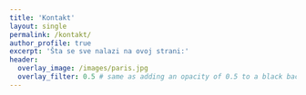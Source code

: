 ```yaml
---
title: 'Kontakt'
layout: single
permalink: /kontakt/
author_profile: true
excerpt: 'Šta se sve nalazi na ovoj strani:'
header:
  overlay_image: /images/paris.jpg
  overlay_filter: 0.5 # same as adding an opacity of 0.5 to a black background
---
```


